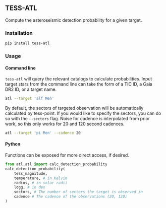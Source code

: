 ## TESS-ATL

Compute the asteroseismic detection probability for a given target.

### Installation

```bash
pip install tess-atl
```

### Usage

#### Command line

`tess-atl` will query the relevant catalogs to calculate probabilities. Input target stars from the command line can take the form of a TIC ID, a Gaia DR2 ID, or a target name.

```bash
atl --target 'alf Men' 
```

By default, the sectors of targeted observation will be automatically calculated by tess-point. If you would like to specify the sectors, you can do so with the `--sectors` flag. Noise for cadence is interpolated from prior work, so this only works for 20 and 120 second cadences.

```bash
atl --target 'pi Men' --cadence 20
```
#### Python

Functions can be exposed for more direct access, if desired.

```python
from atl.atl import calc_detection_probability
calc_detection_probability(
    tess_magnitude,
    temperature, # in Kelvin
    radius, # in solar radii
    logg, # in dex
    sectors, # The number of sectors the target is observed in
    cadence # The cadence of the observations (20, 120)
)
```